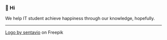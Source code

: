 ### 👋 Hi
We help IT student achieve happiness through our knowledge, hopefully.

----

<a href="https://www.freepik.com/free-vector/help-support-assistance-safety-two-hands-logo_14241077.htm#query=helping%20hand%20logo&position=1&from_view=keyword&track=ais">Logo by sentavio</a> on Freepik
